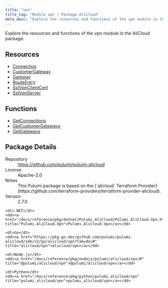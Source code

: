 ```yaml
---
title: "vpn"
title_tag: "Module vpn | Package AliCloud"
meta_desc: "Explore the resources and functions of the vpn module in the AliCloud package."
---
```


<!-- WARNING: this file was generated by Pulumi Docs Generator. -->
<!-- Do not edit by hand unless you're certain you know what you are doing! -->

Explore the resources and functions of the vpn module in the AliCloud package.

<h2 id="resources">Resources</h2>
<ul class="api">
    <li><a href="connection" title="Connection"><span class="symbol resource"></span>Connection</a></li>
    <li><a href="customergateway" title="CustomerGateway"><span class="symbol resource"></span>CustomerGateway</a></li>
    <li><a href="gateway" title="Gateway"><span class="symbol resource"></span>Gateway</a></li>
    <li><a href="routeentry" title="RouteEntry"><span class="symbol resource"></span>RouteEntry</a></li>
    <li><a href="sslvpnclientcert" title="SslVpnClientCert"><span class="symbol resource"></span>SslVpnClientCert</a></li>
    <li><a href="sslvpnserver" title="SslVpnServer"><span class="symbol resource"></span>SslVpnServer</a></li>
</ul>

<h2 id="functions">Functions</h2>
<ul class="api">
    <li><a href="getconnections" title="GetConnections"><span class="symbol function"></span>GetConnections</a></li>
    <li><a href="getcustomergateways" title="GetCustomerGateways"><span class="symbol function"></span>GetCustomerGateways</a></li>
    <li><a href="getgateways" title="GetGateways"><span class="symbol function"></span>GetGateways</a></li>
</ul>

<h2 id="package-details">Package Details</h2>
<dl class="package-details">
	<dt>Repository</dt>
	<dd><a href="https://github.com/pulumi/pulumi-alicloud">https://github.com/pulumi/pulumi-alicloud</a></dd>
	<dt>License</dt>
	<dd>Apache-2.0</dd>
	<dt>Notes</dt>
	<dd>This Pulumi package is based on the [`alicloud` Terraform Provider](https://github.com/terraform-providers/terraform-provider-alicloud).</dd>
	<dt>Version</dt>
	<dd>2.7.0</dd>
</dl>



<dl class="tabular">

    <dt>.NET</dt>
    <dd><a href="/docs/reference/pkg/dotnet/Pulumi.AliCloud/Pulumi.AliCloud.Vpn.html" title="Pulumi.AliCloud.Vpn">Pulumi.AliCloud.Vpn</a></dd>

    <dt>Go</dt>
    <dd><a href="https://pkg.go.dev/github.com/pulumi/pulumi-alicloud/sdk/v2/go/alicloud/vpn?tab=doc#" title="alicloud/vpn">alicloud/vpn</a></dd>

    <dt>Node.js</dt>
    <dd><a href="/docs/reference/pkg/nodejs/pulumi/alicloud/vpn/#" title="@pulumi/alicloud/vpn">@pulumi/alicloud/vpn</a></dd>

    <dt>Python</dt>
    <dd><a href="/docs/reference/pkg/python/pulumi_alicloud/vpn" title="pulumi_alicloud/vpn">pulumi_alicloud/vpn</a></dd>

</dl>

